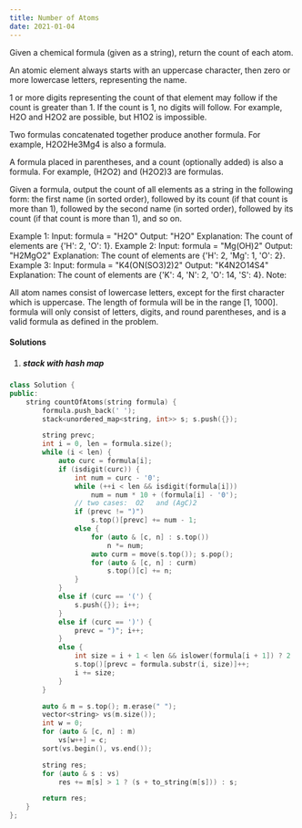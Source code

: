 ```yaml
---
title: Number of Atoms
date: 2021-01-04
---
```

Given a chemical formula (given as a string), return the count of each atom.

An atomic element always starts with an uppercase character, then zero or more lowercase letters, representing the name.

1 or more digits representing the count of that element may follow if the count is greater than 1. If the count is 1, no digits will follow. For example, H2O and H2O2 are possible, but H1O2 is impossible.

Two formulas concatenated together produce another formula. For example, H2O2He3Mg4 is also a formula.

A formula placed in parentheses, and a count (optionally added) is also a formula. For example, (H2O2) and (H2O2)3 are formulas.

Given a formula, output the count of all elements as a string in the following form: the first name (in sorted order), followed by its count (if that count is more than 1), followed by the second name (in sorted order), followed by its count (if that count is more than 1), and so on.

Example 1:
Input: 
formula = "H2O"
Output: "H2O"
Explanation: 
The count of elements are {'H': 2, 'O': 1}.
Example 2:
Input: 
formula = "Mg(OH)2"
Output: "H2MgO2"
Explanation: 
The count of elements are {'H': 2, 'Mg': 1, 'O': 2}.
Example 3:
Input: 
formula = "K4(ON(SO3)2)2"
Output: "K4N2O14S4"
Explanation: 
The count of elements are {'K': 4, 'N': 2, 'O': 14, 'S': 4}.
Note:

All atom names consist of lowercase letters, except for the first character which is uppercase.
The length of formula will be in the range [1, 1000].
formula will only consist of letters, digits, and round parentheses, and is a valid formula as defined in the problem.

#### Solutions

1. ##### stack with hash map

```cpp
class Solution {
public:
    string countOfAtoms(string formula) {
        formula.push_back(' ');
        stack<unordered_map<string, int>> s; s.push({});

        string prevc;
        int i = 0, len = formula.size();
        while (i < len) {
            auto curc = formula[i];
            if (isdigit(curc)) {
                int num = curc - '0';
                while (++i < len && isdigit(formula[i]))
                    num = num * 10 + (formula[i] - '0');
                // two cases:  O2   and (AgC)2
                if (prevc != ")")
                    s.top()[prevc] += num - 1;
                else {
                    for (auto & [c, n] : s.top())
                        n *= num;
                    auto curm = move(s.top()); s.pop();
                    for (auto & [c, n] : curm)
                        s.top()[c] += n;
                }
            }
            else if (curc == '(') {
                s.push({}); i++;
            }
            else if (curc == ')') {
                prevc = ")"; i++;
            }
            else {
                int size = i + 1 < len && islower(formula[i + 1]) ? 2 : 1;
                s.top()[prevc = formula.substr(i, size)]++;
                i += size;
            }
        }

        auto & m = s.top(); m.erase(" ");
        vector<string> vs(m.size());
        int w = 0;
        for (auto & [c, n] : m)
            vs[w++] = c;
        sort(vs.begin(), vs.end());

        string res;
        for (auto & s : vs)
            res += m[s] > 1 ? (s + to_string(m[s])) : s;

        return res;
    }
};
```